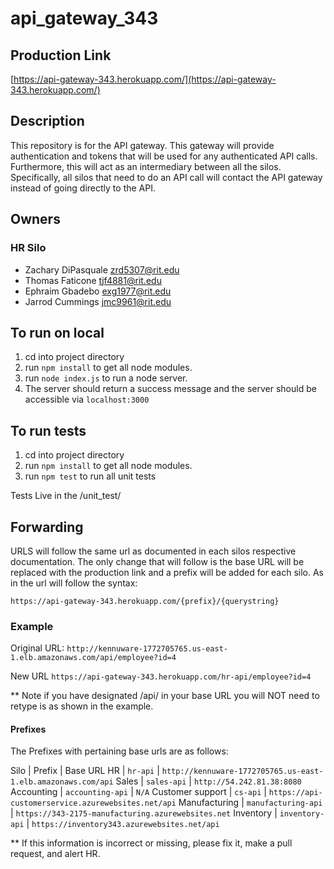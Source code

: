 # api_gateway_343

## Production Link
[https://api-gateway-343.herokuapp.com/](https://api-gateway-343.herokuapp.com/)

## Description
This repository is for the API gateway. This gateway will provide authentication and tokens 
that will be used for any authenticated API calls. Furthermore, this will act as an intermediary between
all the silos. Specifically, all silos that need to do an API call will contact the API gateway instead of
going directly to the API.

## Owners

### HR Silo
- Zachary DiPasquale <zrd5307@rit.edu>
- Thomas Faticone <tjf4881@rit.edu>
- Ephraim Gbadebo <exg1977@rit.edu>
- Jarrod Cummings <jmc9961@rit.edu>

## To run on local
1. cd into project directory
2. run `npm install` to get all node modules.
3. run `node index.js` to run a node server.
4. The server should return a success message and the server should be accessible via `localhost:3000`

## To run tests
1. cd into project directory
2. run `npm install` to get all node modules.
3. run `npm test` to run all unit tests

Tests Live in the /unit_test/

## Forwarding

URLS will follow the same url as documented in each silos respective
documentation. The only change that will follow is the base URL will be replaced
with the production link and a prefix will be added for each silo. As in the url will
follow the syntax:

`https://api-gateway-343.herokuapp.com/{prefix}/{querystring}`

### Example

Original URL:
`http://kennuware-1772705765.us-east-1.elb.amazonaws.com/api/employee?id=4`

New URL
`https://api-gateway-343.herokuapp.com/hr-api/employee?id=4`

** Note if you have designated /api/ in your base URL you will NOT need to retype is as shown in the example.

#### Prefixes

The Prefixes with pertaining base urls are as follows:

Silo | Prefix | Base URL
HR | `hr-api` | `http://kennuware-1772705765.us-east-1.elb.amazonaws.com/api`
Sales | `sales-api` | `http://54.242.81.38:8080`
Accounting | `accounting-api` | `N/A`
Customer support | `cs-api` | `https://api-customerservice.azurewebsites.net/api`
Manufacturing | `manufacturing-api` | `https://343-2175-manufacturing.azurewebsites.net`
Inventory | `inventory-api` | `https://inventory343.azurewebsites.net/api`

** If this information is incorrect or missing, please fix it, make a pull request, and alert HR.
